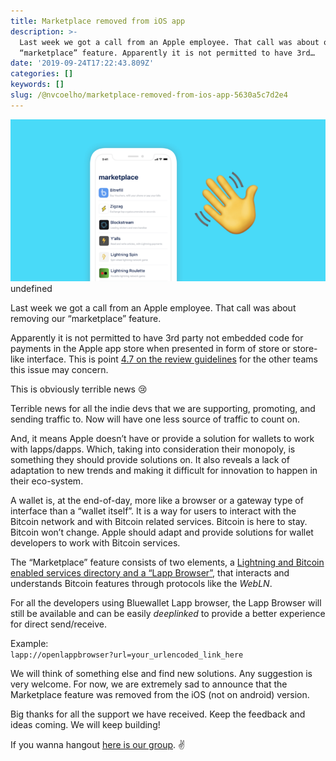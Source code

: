 ```yaml
---
title: Marketplace removed from iOS app
description: >-
  Last week we got a call from an Apple employee. That call was about our
  “marketplace” feature. Apparently it is not permitted to have 3rd…
date: '2019-09-24T17:22:43.809Z'
categories: []
keywords: []
slug: /@nvcoelho/marketplace-removed-from-ios-app-5630a5c7d2e4
---
```


![](img/1__0AjNYIYaPUiDuS5OVtcS6g.png)
undefined

Last week we got a call from an Apple employee. That call was about removing our “marketplace” feature.

Apparently it is not permitted to have 3rd party not embedded code for payments in the Apple app store when presented in form of store or store-like interface. This is point [4.7 on the review guidelines](https://developer.apple.com/app-store/review/guidelines/) for the other teams this issue may concern.

This is obviously terrible news 😢

Terrible news for all the indie devs that we are supporting, promoting, and sending traffic to. Now will have one less source of traffic to count on.

And, it means Apple doesn’t have or provide a solution for wallets to work with lapps/dapps. Which, taking into consideration their monopoly, is something they should provide solutions on. It also reveals a lack of adaptation to new trends and making it difficult for innovation to happen in their eco-system.

A wallet is, at the end-of-day, more like a browser or a gateway type of interface than a “wallet itself”. It is a way for users to interact with the Bitcoin network and with Bitcoin related services. Bitcoin is here to stay. Bitcoin won’t change. Apple should adapt and provide solutions for wallet developers to work with Bitcoin services.

The “Marketplace” feature consists of two elements, a [Lightning and Bitcoin enabled services directory and a “Lapp Browser”](https://bluewallet.io/lapps), that interacts and understands Bitcoin features through protocols like the _WebLN_.

For all the developers using Bluewallet Lapp browser, the Lapp Browser will still be available and can be easily _deeplinked_ to provide a better experience for direct send/receive.

Example:  
`lapp://openlappbrowser?url=your_urlencoded_link_here`

We will think of something else and find new solutions. Any suggestion is very welcome. For now, we are extremely sad to announce that the Marketplace feature was removed from the iOS (not on android) version.

Big thanks for all the support we have received. Keep the feedback and ideas coming. We will keep building!

If you wanna hangout [here is our group](https://t.me/bluewallet). ✌️